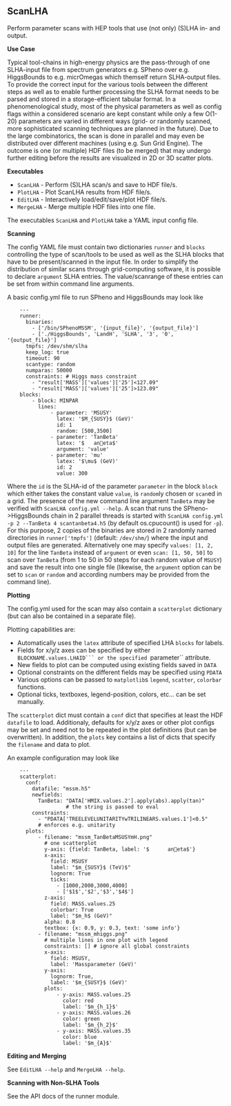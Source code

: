 ScanLHA
--------------
Perform parameter scans with HEP tools that use (not only) (S)LHA in- and output.

__Use Case__

Typical tool-chains in high-energy physics are the pass-through of one SLHA-input file from spectrum generators e.g. SPheno over e.g. HiggsBounds to e.g. micrOmegas which themself return SLHA-output files.
To provide the correct input for the various tools between the different steps as well as to enable further processing the SLHA format needs to be parsed and stored in a storage-efficient tabular format.
In a phenomenological study, most of the physical parameters as well as config flags within a considered scenario are kept constant while only a few O(1-20) parameters are varied in different ways (grid- or randomly scanned, more sophisticated scanning techniques are planned in the future).
Due to the large combinatorics, the scan is done in parallel and may even be distributed over different machines (using e.g. Sun Grid Engine).
The outcome is one (or multiple) HDF files (to be merged) that may undergo further editing before the results are visualized in 2D or 3D scatter plots.

__Executables__

 * ``ScanLHA`` - Perform (S)LHA scan/s and save to HDF file/s.
 * ``PlotLHA`` - Plot ScanLHA results from HDF file/s.
 * ``EditLHA`` - Interactively load/edit/save/plot HDF file/s.
 * ``MergeLHA`` - Merge multiple HDF files into one file.

The executables ``ScanLHA`` and ``PlotLHA`` take a YAML input config file.

__Scanning__

The config YAML file must contain two dictionaries ``runner`` and ``blocks`` controlling
the type of scan/tools to be used as well as the SLHA blocks that have to be present/scanned in the input file.
In order to simplify the distribution of similar scans through grid-computing software, it is possible to declare ``argument``
SLHA entries. The value/scanrange of these entries can be set from within command line arguments.

A basic config.yml file to run SPheno and HiggsBounds may look like

        ---
        runner:
          binaries:
            - ['/bin/SPhenoMSSM', '{input_file}', '{output_file}']
            - ['./HiggsBounds', 'LandH', 'SLHA', '3', '0', '{output_file}']
          tmpfs: /dev/shm/slha
          keep_log: true
          timeout: 90
          scantype: random
          numparas: 50000
          constraints: # Higgs mass constraint
            - "result['MASS']['values']['25']<127.09"
            - "result['MASS']['values']['25']>123.09"
        blocks:
            - block: MINPAR
              lines:
                  - parameter: 'MSUSY'
                    latex: '$M_{SUSY}$ (GeV)'
                    id: 1
                    random: [500,3500]
                  - parameter: 'TanBeta'
                    latex: '$   aneta$'
                    argument: 'value'
                  - parameter: 'mu'
                    latex: '$\mu$ (GeV)'
                    id: 2
                    value: 300

Where the ``id`` is the SLHA-id of the parameter ``parameter`` in the block ``block`` which either takes the constant value ``value``, is ``random``ly chosen or ``scan``ed in a grid.
The presence of the new command line argument ``TanBeta`` may be  verified with ``ScanLHA config.yml --help``.
A scan that runs the SPheno->HiggsBounds chain in 2 parallel threads is started with ``ScanLHA config.yml -p 2 --TanBeta 4 scantanbeta4.h5`` (by default os.cpucount() is used for ``-p``).
For this purpose, 2 copies of the binaries are stored in 2 randomly named directories in ``runner['tmpfs']`` (default: ``/dev/shm/``) where the input and output files are generated.
Alternatively one may specify ``values: [1, 2, 10]`` for the line ``TanBeta`` instead of ``argument``
or even ``scan: [1, 50, 50]`` to scan over ``TanBeta`` (from 1 to 50 in 50 steps for each random value of ``MSUSY``) and save the result into one single file (likewise, the ``argument`` option can be set to ``scan`` or ``random`` and according numbers may be provided from the command line).

__Plotting__

The config.yml used for the scan may also contain a ``scatterplot`` dictionary (but can also be contained in a separate file).

Plotting capabilities are:

 * Automatically uses the ``latex`` attribute of specified LHA ``blocks`` for labels.
  * Fields for x/y/z axes can be specified by either ``BLOCKNAME.values.LHAID``` or the specified ``parameter`` attribute.
  * New fields to plot can be computed using existing fields saved in ``DATA``
  * Optional constraints on the different fields may be specified using  ``PDATA``
  * Various options can be passed to ``matplotlib``s ``legend``, ``scatter``, ``colorbar`` functions.
  * Optional ticks, textboxes, legend-position, colors, etc... can be set manually.

The ``scatterplot`` dict must contain a ``conf`` dict that specifies at least the
HDF ``datafile`` to load. Additionaly, defaults for x/y/z axes or other plot configs may be set and need not to be
repeated in the plot definitions (but can be overwritten). In addition, the ``plots`` key contains a list of dicts
that specify the ``filename`` and data to plot.

An example configuration may look like

        ---
        scatterplot:
          conf:
            datafile: "mssm.h5"
            newfields:
              TanBeta: "DATA['HMIX.values.2'].apply(abs).apply(tan)"
                       # the string is passed to eval
            constraints:
              - "PDATA['TREELEVELUNITARITYwTRILINEARS.values.1']<0.5"
              # enforces e.g. unitarity
          plots:
              - filename: "mssm_TanBetaMSUSYmH.png"
                # one scatterplot
                y-axis: {field: TanBeta, label: '$      aneta$'}
                x-axis:
                  field: MSUSY
                  label: "$m_{SUSY}$ (TeV)$"
                  lognorm: True
                  ticks:
                    - [1000,2000,3000,4000]
                    - ['$1$','$2','$3','$4$']
                z-axis:
                  field: MASS.values.25
                  colorbar: True
                  label: "$m_h$ (GeV)"
                alpha: 0.8
                textbox: {x: 0.9, y: 0.3, text: 'some info'}
              - filename: "mssm_mhiggs.png"
                # multiple lines in one plot with legend
                constraints: [] # ignore all global constraints
                x-axis:
                  field: MSUSY,
                  label: 'Massparameter (GeV)'
                y-axis:
                  lognorm: True,
                  label: '$m_{SUSY}$ (GeV)'
                plots:
                    - y-axis: MASS.values.25
                      color: red
                      label: '$m_{h_1}$'
                    - y-axis: MASS.values.26
                      color: green
                      label: '$m_{h_2}$'
                    - y-axis: MASS.values.35
                      color: blue
                      label: '$m_{A}$'

__Editing and Merging__

See ``EditLHA --help`` and ``MergeLHA --help``.

__Scanning with Non-SLHA Tools__

See the API docs of the runner module.

